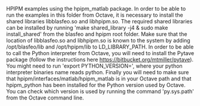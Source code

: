 HPIPM examples using the hpipm_matlab package. In order to be able to run the examples in this folder from Octave, it is necessary to install the shared libraries libblasfeo.so and libhpipm.so. The required shared libraries can be installed by running 'make shared_library -j4 & sudo make install_shared' from the blasfeo and hpipm root folder. Make sure that the location of libblasfeo.so and libhpipm.so is known to the system by adding /opt/blasfeo/lib and /opt/hpipm/lib to LD_LIBRARY_PATH. In order to be able to call the Python interpreter from Octave, you will need to install the Pytave package (follow the instructions here https://bitbucket.org/mtmiller/pytave). You might need to run 'export PYTHON_VERSION=<version>', where your python interpreter binaries name reads python<version>. Finally you will need to make sure that hpipm/interfaces/matlab/hpipm_matlab is in your Octave path and that hpipm_python has been installed for the Python version used by Octave. You can check which version is used by running the command 'py.sys.path' from the Octave command line.


